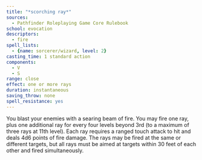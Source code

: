 ```yaml
---
title: "*scorching ray*"
sources:
  - Pathfinder Roleplaying Game Core Rulebook
school: evocation
descriptors:
  - fire
spell_lists:
  - {name: sorcerer/wizard, level: 2}
casting_time: 1 standard action
components:
  - V
  - S
range: close
effect: one or more rays
duration: instantaneous
saving_throw: none
spell_resistance: yes
---
```


You blast your enemies with a searing beam of fire. You may fire one ray, plus one additional ray for every four levels beyond 3rd (to a maximum of three rays at 11th level). Each ray requires a ranged touch attack to hit and deals 4d6 points of fire damage. The rays may be fired at the same or different targets, but all rays must be aimed at targets within 30 feet of each other and fired simultaneously.

